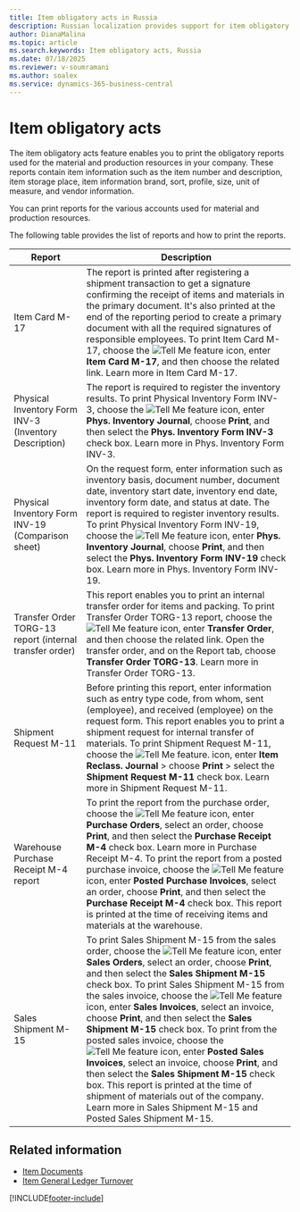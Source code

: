 ```yaml
---
title: Item obligatory acts in Russia
description: Russian localization provides support for item obligatory acts and related reporting.
author: DianaMalina
ms.topic: article
ms.search.keywords: Item obligatory acts, Russia
ms.date: 07/18/2025
ms.reviewer: v-soumramani
ms.author: soalex
ms.service: dynamics-365-business-central
---
```


# Item obligatory acts

The item obligatory acts feature enables you to print the obligatory reports used for the material and production resources in your company. These reports contain item information such as the item number and description, item storage place, item information brand, sort, profile, size, unit of measure, and vendor information.

You can print reports for the various accounts used for material and production resources.

The following table provides the list of reports and how to print the reports.

| Report | Description |
|--|--|
| Item Card M-17 | The report is printed after registering a shipment transaction to get a signature confirming the receipt of items and materials in the primary document. It's also printed at the end of the reporting period to create a primary document with all the required signatures of responsible employees. To print Item Card M-17, choose the ![Tell Me feature](../../media/ui-search/search_small.png "Tell me what you want to do") icon, enter **Item Card M-17**, and then choose the related link. Learn more in Item Card M-17. |
| Physical Inventory Form INV-3 (Inventory Description) | The report is required to register the inventory results. To print Physical Inventory Form INV-3, choose the ![Tell Me feature](../../media/ui-search/search_small.png "Tell me what you want to do") icon, enter **Phys. Inventory Journal**, choose **Print**, and then select the **Phys. Inventory Form INV-3** check box. Learn more in Phys. Inventory Form INV-3. |
| Physical Inventory Form INV-19 (Comparison sheet) | On the request form, enter information such as inventory basis, document number, document date, inventory start date, inventory end date, inventory form date, and status at date. The report is required to register inventory results. To print Physical Inventory Form INV-19, choose the ![Tell Me feature](../../media/ui-search/search_small.png "Tell me what you want to do") icon, enter **Phys. Inventory Journal**, choose **Print**, and then select the **Phys. Inventory Form INV-19** check box. Learn more in Phys. Inventory Form INV-19. |
| Transfer Order TORG-13 report (internal transfer order) | This report enables you to print an internal transfer order for items and packing. To print Transfer Order TORG-13 report, choose the ![Tell Me feature](../../media/ui-search/search_small.png "Tell me what you want to do") icon, enter **Transfer Order**, and then choose the related link. Open the transfer order, and on the Report tab, choose **Transfer Order TORG-13**. Learn more in Transfer Order TORG-13. |
| Shipment Request M-11 | Before printing this report, enter information such as entry type code, from whom, sent (employee), and received (employee) on the request form. This report enables you to print a shipment request for internal transfer of materials. To print Shipment Request M-11, choose the ![Tell Me feature.](../../media/ui-search/search_small.png "Tell me what you want to do") icon, enter **Item Reclass. Journal** > choose **Print** > select the **Shipment Request M-11** check box. Learn more in Shipment Request M-11. |
| Warehouse Purchase Receipt М-4 report | To print the report from the purchase order, choose the ![Tell Me feature](../../media/ui-search/search_small.png "Tell me what you want to do") icon, enter **Purchase Orders**, select an order, choose **Print**, and then select the **Purchase Receipt M-4** check box. Learn more in Purchase Receipt M-4. To print the report from a posted purchase invoice, choose the ![Tell Me feature](../../media/ui-search/search_small.png "Tell me what you want to do") icon, enter **Posted Purchase Invoices**, select an order, choose **Print**, and then select the **Purchase Receipt M-4** check box. This report is printed at the time of receiving items and materials at the warehouse. |
| Sales Shipment M-15 | To print Sales Shipment M-15 from the sales order, choose the ![Tell Me feature](../../media/ui-search/search_small.png "Tell me what you want to do") icon, enter **Sales Orders**, select an order, choose **Print**, and then select the **Sales Shipment M-15** check box. To print Sales Shipment M-15 from the sales invoice, choose the ![Tell Me feature](../../media/ui-search/search_small.png "Tell me what you want to do") icon, enter **Sales Invoices**, select an invoice, choose **Print**, and then select the **Sales Shipment M-15** check box. To print from the posted sales invoice, choose the ![Tell Me feature](../../media/ui-search/search_small.png "Tell me what you want to do") icon, enter **Posted Sales Invoices**, select an invoice, choose **Print**, and then select the **Sales Shipment M-15** check box. This report is printed at the time of shipment of materials out of the company. Learn more in Sales Shipment M-15 and Posted Sales Shipment M-15. |

## Related information

- [Item Documents](Item-Documents.md)  
- [Item General Ledger Turnover](Item-General-Ledger-Turnover.md)  

[!INCLUDE[footer-include](../../includes/footer-banner.md)]

